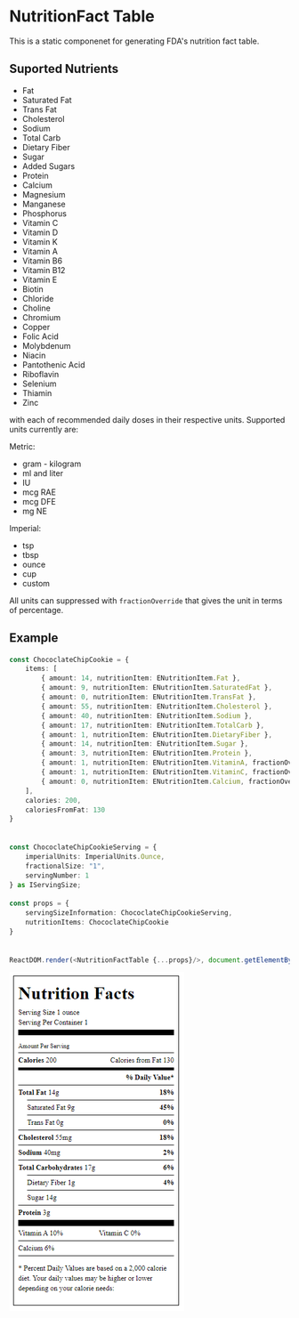 # NutritionFact Table

This is a static componenet for generating FDA's nutrition fact table.

## Suported Nutrients

* Fat
* Saturated Fat
* Trans Fat
* Cholesterol
* Sodium
* Total Carb
* Dietary Fiber
* Sugar
* Added Sugars
* Protein
* Calcium
* Magnesium
* Manganese
* Phosphorus
* Vitamin C
* Vitamin D
* Vitamin K
* Vitamin A
* Vitamin B6
* Vitamin B12
* Vitamin E
* Biotin
* Chloride
* Choline
* Chromium
* Copper
* Folic Acid
* Molybdenum
* Niacin
* Pantothenic Acid
* Riboflavin
* Selenium
* Thiamin
* Zinc

with each of recommended daily doses in their respective units. Supported units currently are:

Metric:

* gram - kilogram
* ml and liter
* IU
* mcg RAE
* mcg DFE
* mg NE

Imperial:

* tsp
* tbsp
* ounce
* cup
* custom

All units can suppressed with `fractionOverride` that gives the unit in terms of percentage.
## Example

```typescript
const ChococlateChipCookie = {
    items: [
        { amount: 14, nutritionItem: ENutritionItem.Fat },
        { amount: 9, nutritionItem: ENutritionItem.SaturatedFat },
        { amount: 0, nutritionItem: ENutritionItem.TransFat },
        { amount: 55, nutritionItem: ENutritionItem.Cholesterol },
        { amount: 40, nutritionItem: ENutritionItem.Sodium },
        { amount: 17, nutritionItem: ENutritionItem.TotalCarb },
        { amount: 1, nutritionItem: ENutritionItem.DietaryFiber },
        { amount: 14, nutritionItem: ENutritionItem.Sugar },
        { amount: 3, nutritionItem: ENutritionItem.Protein },
        { amount: 1, nutritionItem: ENutritionItem.VitaminA, fractionOverride: 0.1 },
        { amount: 1, nutritionItem: ENutritionItem.VitaminC, fractionOverride: 0  },
        { amount: 0, nutritionItem: ENutritionItem.Calcium, fractionOverride: 0.06 }
    ],
    calories: 200,
    caloriesFromFat: 130
}


const ChococlateChipCookieServing = {
    imperialUnits: ImperialUnits.Ounce,
    fractionalSize: "1",
    servingNumber: 1
} as IServingSize;

const props = {
    servingSizeInformation: ChococlateChipCookieServing,
    nutritionItems: ChococlateChipCookie
}


ReactDOM.render(<NutritionFactTable {...props}/>, document.getElementById('root'))
```

![alt text](./public/rendered.png)
